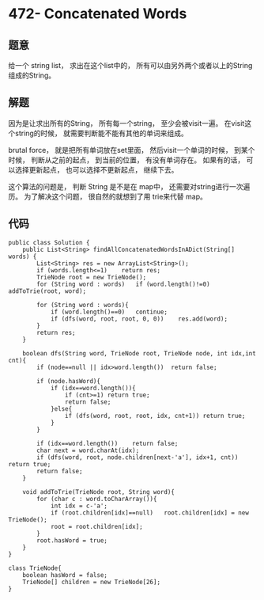 # 472- Concatenated Words

## 题意
给一个 string list， 求出在这个list中的， 所有可以由另外两个或者以上的String组成的String。

## 解题
因为是让求出所有的String， 所有每一个string， 至少会被visit一遍。 在visit这个string的时候， 就需要判断能不能有其他的单词来组成。

brutal force， 就是把所有单词放在set里面， 然后visit一个单词的时候， 到某个时候， 判断从之前的起点， 到当前的位置， 有没有单词存在。 如果有的话， 可以选择更新起点， 也可以选择不更新起点， 继续下去。

这个算法的问题是， 判断 String 是不是在 map中， 还需要对string进行一次遍历。 为了解决这个问题， 很自然的就想到了用 trie来代替 map。

## 代码
```
public class Solution {
    public List<String> findAllConcatenatedWordsInADict(String[] words) {
        List<String> res = new ArrayList<String>();
        if (words.length<=1)    return res;
        TrieNode root = new TrieNode();
        for (String word : words)   if (word.length()!=0)   addToTrie(root, word);
        
        for (String word : words){
            if (word.length()==0)   continue;
            if (dfs(word, root, root, 0, 0))    res.add(word);
        }
        return res;
    }
    
    boolean dfs(String word, TrieNode root, TrieNode node, int idx,int cnt){
        if (node==null || idx>word.length())  return false;
    
        if (node.hasWord){
            if (idx==word.length()){
                if (cnt>=1) return true;
                return false;
            }else{
                if (dfs(word, root, root, idx, cnt+1)) return true;
            }
        }
        
        if (idx==word.length())    return false;
        char next = word.charAt(idx);
        if (dfs(word, root, node.children[next-'a'], idx+1, cnt))    return true;
        return false;
    }
    
    void addToTrie(TrieNode root, String word){
        for (char c : word.toCharArray()){
            int idx = c-'a';
            if (root.children[idx]==null)   root.children[idx] = new TrieNode();
            root = root.children[idx];
        }
        root.hasWord = true;
    }
}

class TrieNode{
    boolean hasWord = false;
    TrieNode[] children = new TrieNode[26];
}
```
